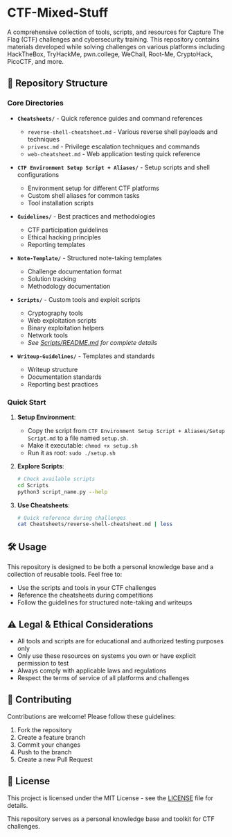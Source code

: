 # CTF-Mixed-Stuff

A comprehensive collection of tools, scripts, and resources for Capture The Flag (CTF) challenges and cybersecurity training. This repository contains materials developed while solving challenges on various platforms including HackTheBox, TryHackMe, pwn.college, WeChall, Root-Me, CryptoHack, PicoCTF, and more.

## 📁 Repository Structure

### Core Directories

- **`Cheatsheets/`** - Quick reference guides and command references
  - `reverse-shell-cheatsheet.md` - Various reverse shell payloads and techniques
  - `privesc.md` - Privilege escalation techniques and commands
  - `web-cheatsheet.md` - Web application testing quick reference

- **`CTF Environment Setup Script + Aliases/`** - Setup scripts and shell configurations
  - Environment setup for different CTF platforms
  - Custom shell aliases for common tasks
  - Tool installation scripts

- **`Guidelines/`** - Best practices and methodologies
  - CTF participation guidelines
  - Ethical hacking principles
  - Reporting templates

- **`Note-Template/`** - Structured note-taking templates
  - Challenge documentation format
  - Solution tracking
  - Methodology documentation

- **`Scripts/`** - Custom tools and exploit scripts
  - Cryptography tools
  - Web exploitation scripts
  - Binary exploitation helpers
  - Network tools
  - *See [Scripts/README.md](Scripts/README.md) for complete details*

- **`Writeup-Guidelines/`** - Templates and standards
  - Writeup structure
  - Documentation standards
  - Reporting best practices

### Quick Start

1. **Setup Environment**:
   - Copy the script from `CTF Environment Setup Script + Aliases/Setup Script.md` to a file named `setup.sh`.
   - Make it executable: `chmod +x setup.sh`
   - Run it as root: `sudo ./setup.sh`

2. **Explore Scripts**:
   ```bash
   # Check available scripts
   cd Scripts
   python3 script_name.py --help
   ```

3. **Use Cheatsheets**:
   ```bash
   # Quick reference during challenges
   cat Cheatsheets/reverse-shell-cheatsheet.md | less
   ```

## 🛠️ Usage

This repository is designed to be both a personal knowledge base and a collection of reusable tools. Feel free to:
- Use the scripts and tools in your CTF challenges
- Reference the cheatsheets during competitions
- Follow the guidelines for structured note-taking and writeups

## ⚠️ Legal & Ethical Considerations

- All tools and scripts are for educational and authorized testing purposes only
- Only use these resources on systems you own or have explicit permission to test
- Always comply with applicable laws and regulations
- Respect the terms of service of all platforms and challenges

## 🤝 Contributing

Contributions are welcome! Please follow these guidelines:
1. Fork the repository
2. Create a feature branch
3. Commit your changes
4. Push to the branch
5. Create a new Pull Request

## 📄 License

This project is licensed under the MIT License - see the [LICENSE](LICENSE) file for details.

This repository serves as a personal knowledge base and toolkit for CTF challenges.
